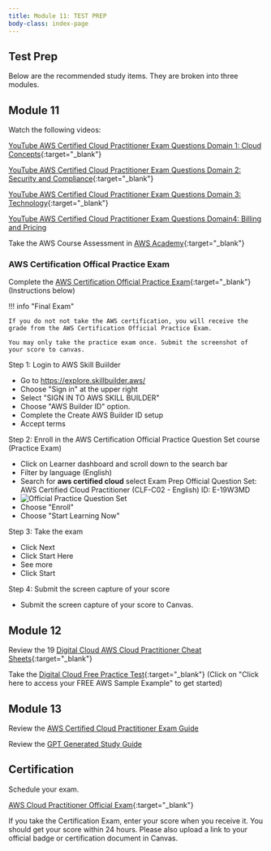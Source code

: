 ```yaml
---
title: Module 11: TEST PREP
body-class: index-page
---
```


<!-- ![Monolithic App]({{URLROOT}}/shared/img/aws-monolithic.png)
*[Photo by Dall-E-3](https://openai.com/dall-e-3)* -->

## Test Prep

Below are the recommended study items. They are broken into three modules.

## Module 11

Watch the following videos:

[YouTube AWS Certified Cloud Practitioner Exam Questions Domain 1: Cloud Concepts](https://www.youtube.com/watch?v=RJVVBo-4leQ){:target="_blank"}

[YouTube AWS Certified Cloud Practitioner Exam Questions Domain 2: Security and Compliance](https://www.youtube.com/watch?v=iD6_WHulGGI){:target="_blank"}

[YouTube AWS Certified Cloud Practitioner Exam Questions Domain 3: Technology](https://www.youtube.com/watch?v=gRREiDKhGLY){:target="_blank"}

[YouTube AWS Certified Cloud Practitioner Exam Questions Domain4: Billing and Pricing](https://www.youtube.com/watch?v=dPPuIJATMUQ)

Take the AWS Course Assessment in [AWS Academy](https://awsacademy.instructure.com){:target="_blank"}

### AWS Certification Offical Practice Exam

Complete the [AWS Certification Official Practice Exam](https://explore.skillbuilder.aws/){:target="_blank"} (Instructions below)

!!! info "Final Exam"

    If you do not not take the AWS certification, you will receive the grade from the AWS Certification Official Practice Exam.

    You may only take the practice exam once. Submit the screenshot of your score to canvas.

Step 1: Login to AWS Skill Buiilder

* Go to https://explore.skillbuilder.aws/ 
* Choose "Sign in" at the upper right 
* Select "SIGN IN TO AWS SKILL BUILDER"
* Choose "AWS Builder ID" option.  
* Complete the Create AWS Builder ID setup
* <span class='amz-orange-button'>Accept terms</span>

Step 2: Enroll in the AWS Certification Official Practice Question Set course (Practice Exam)

* Click on Learner dashboard and scroll down to the search bar
* Filter by language (English)
* Search for **aws certified cloud** select Exam Prep Official Question Set: AWS Certified Cloud Practitioner (CLF-C02 - English)
ID: E-19W3MD
* ![Official Practice Question Set]({{URLROOT}}/shared/img/exam-prep-offiical-question-set.jpg)
* Choose "Enroll"
* Choose "Start Learning Now"

Step 3: Take the exam

* Click Next
* Click <span class='amz-orange-button'>Start Here</span>
* See more
* Click Start

Step 4: Submit the screen capture of your score

* Submit the screen capture of your score to Canvas.


## Module 12

Review the 19 [Digital Cloud AWS Cloud Practitioner Cheat Sheets](https://digitalcloud.training/category/aws-cheat-sheets/aws-cloud-practitioner/){:target="_blank"}

Take the [Digital Cloud Free Practice Test](https://digitalcloud.training/free-aws-practice-questions-cloud-practitioner/){:target="_blank"} (Click on "Click here to access your FREE AWS Sample Example" to get started)


## Module 13

Review the [AWS Certified Cloud Practitioner Exam Guide]({{URLROOT}}/test-prep/aws-exam-guide.pdf)

Review the [GPT Generated Study Guide]({{URLROOT}}/test-prep/cloud-foundations-study-guide-gpt-generated.pdf)



## Certification

Schedule your exam. 

[AWS Cloud Practitioner Official Exam](https://aws.amazon.com/certification/certified-cloud-practitioner/){:target="_blank"}

If you take the Certification Exam, enter your score when you receive it.  You should get your score within 24 hours. Please also upload a  link to your official badge or certification document in Canvas.

